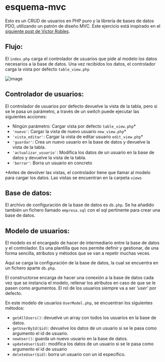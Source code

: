 # esquema-mvc 

Esto es un CRUD de usuarios en PHP puro y la librería de bases de datos PDO, utilizando un patrón de diseño MVC. Este ejercicio está inspirado en el [siguiente post de Victor Robles](https://victorroblesweb.es/2013/11/18/tutorial-mvc-en-php-nativo/).

## Flujo:
El `index.php` carga el controlador de usuarios que pide al modelo los datos necesarios a la base de datos. Una vez recibidos los datos, el controlador carga la vista por defecto `table_view.php`


![image](https://user-images.githubusercontent.com/91197522/150655087-ed137097-c33e-4985-85ef-c2bbe1fd5ccd.png)


## Controlador de usuarios:

El controlador de usuarios por defecto devuelve la vista de la tabla, pero si se le pasa un parámetro, a través de un switch puede ejecutar las siguientes acciones:
- Ningún parámetro: Cargar vista por defecto `table_view.php`*
- `'nuevo'`: Cargar la vista de nuevo usuario `new_view.php`*
- `'vista_editar'`: Cargar la vista de editar usuario `edit_view.php`*
- `'guardar'`: Crea un nuevo usuario en la base de datos y devuelve la vista de la tabla.
- `'actualizar_usuario'`: Modifica los datos de un usuario en la base de datos y devuelve la vista de la tabla.
- `'borrar'`: Borra un usuario en concreto

*Antes de devolver las vistas, el controlador tiene que llamar al modelo para cargar los datos. Las vistas se encuentran en la carpeta `views`

## Base de datos:

El archivo de configuración de la base de datos es `db.php`. Se ha añadido también un fichero llamado `empresa.sql` con el sql pertinente para crear una base de datos.

## Modelo de usuarios:

El modelo es el encargado de hacer de intermediario entre la base de datos y el controlador. Es una plantilla que nos permite definir y gestionar, de una forma sencilla, atributos y métodos que se van a repetir muchas veces. 

Aquí se carga la configuración de la base de datos, la cual se encuentra en un fichero aparte `db.php`.

El constructorse encarga de hacer una conexión a la base de datos cada vez que se instancia el modelo, rellenar los atributos en caso de que se le pasen como argumentos. El rol de los usuarios siempre va a ser *'user'* por defecto.

En este modelo de usuarios `UserModel.php`, se encuentran los siguientes métodos:
- `getAllUsers()`: devuelve un array con todos los usuarios en la base de datos.
- `getUserById($id)`: devuelve los datos de un usuario si se le pasa como argumento el id de usuario.
- `newUser()`: guarda un nuevo usuario en la base de datos.
- `updateUser($id)`: modifica los datos de un usuario si se le pasa como argumento el id de usuario
- `deleteUser($id)`: borra un usuario con un id específico.
